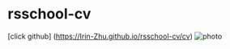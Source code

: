 # rsschool-cv
[click github] (https://Irin-Zhu.github.io/rsschool-cv/cv)
![photo](https://Irin-Zhu.github.io/rsschool-cv/photo.png)

